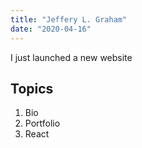 ```yaml
---
title: "Jeffery L. Graham"
date: "2020-04-16"
---
```


I just launched a new website

## Topics

1. Bio
2. Portfolio
3. React